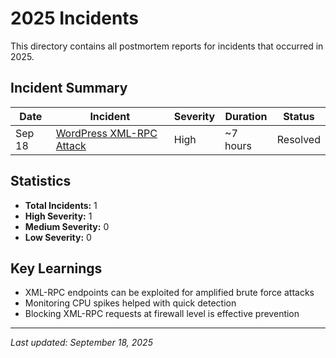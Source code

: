# 2025 Incidents

This directory contains all postmortem reports for incidents that occurred in 2025.

## Incident Summary

| Date | Incident | Severity | Duration | Status |
|------|----------|----------|----------|---------|
| Sep 18 | [WordPress XML-RPC Attack](september-18-wordpress-xmlrpc-attack/) | High | ~7 hours | Resolved |

## Statistics

- **Total Incidents:** 1
- **High Severity:** 1
- **Medium Severity:** 0
- **Low Severity:** 0

## Key Learnings

- XML-RPC endpoints can be exploited for amplified brute force attacks
- Monitoring CPU spikes helped with quick detection
- Blocking XML-RPC requests at firewall level is effective prevention

---

*Last updated: September 18, 2025*
